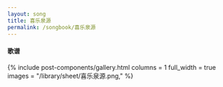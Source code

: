 ```yaml
---
layout: song
title: 喜乐泉源
permalink: /songbook/喜乐泉源
---
```


#### 歌谱

{% include post-components/gallery.html
    columns = 1
    full_width = true
    images = "/library/sheet/喜乐泉源.png,"
%}
